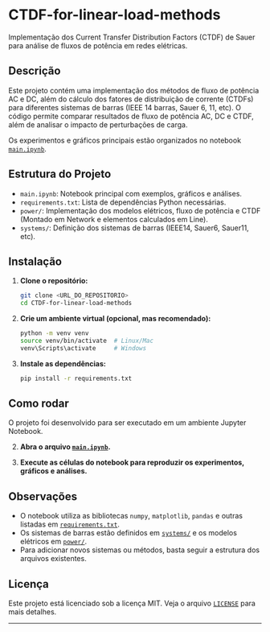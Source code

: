 # CTDF-for-linear-load-methods

Implementação dos Current Transfer Distribution Factors (CTDF) de Sauer para análise de fluxos de potência em redes elétricas.

## Descrição

Este projeto contém uma implementação dos métodos de fluxo de potência AC e DC, além do cálculo dos fatores de distribuição de corrente (CTDFs) para diferentes sistemas de barras (IEEE 14 barras, Sauer 6, 11, etc). O código permite comparar resultados de fluxo de potência AC, DC e CTDF, além de analisar o impacto de perturbações de carga.

Os experimentos e gráficos principais estão organizados no notebook [`main.ipynb`](main.ipynb).

## Estrutura do Projeto

- `main.ipynb`: Notebook principal com exemplos, gráficos e análises.
- `requirements.txt`: Lista de dependências Python necessárias.
- `power/`: Implementação dos modelos elétricos, fluxo de potência e CTDF (Montado em Network e elementos calculados em Line).
- `systems/`: Definição dos sistemas de barras (IEEE14, Sauer6, Sauer11, etc).

## Instalação

1. **Clone o repositório:**

   ```sh
   git clone <URL_DO_REPOSITORIO>
   cd CTDF-for-linear-load-methods
   ```

2. **Crie um ambiente virtual (opcional, mas recomendado):**

   ```sh
   python -m venv venv
   source venv/bin/activate  # Linux/Mac
   venv\Scripts\activate     # Windows
   ```

3. **Instale as dependências:**

   ```sh
   pip install -r requirements.txt
   ```

## Como rodar

O projeto foi desenvolvido para ser executado em um ambiente Jupyter Notebook.

2. **Abra o arquivo [`main.ipynb`](main.ipynb).**

3. **Execute as células do notebook para reproduzir os experimentos, gráficos e análises.**

## Observações

- O notebook utiliza as bibliotecas `numpy`, `matplotlib`, `pandas` e outras listadas em [`requirements.txt`](requirements.txt).
- Os sistemas de barras estão definidos em [`systems/`](systems/) e os modelos elétricos em [`power/`](power/).
- Para adicionar novos sistemas ou métodos, basta seguir a estrutura dos arquivos existentes.

## Licença

Este projeto está licenciado sob a licença MIT. Veja o arquivo [`LICENSE`](LICENSE) para mais detalhes.

---